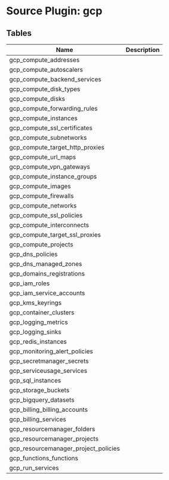 # Source Plugin: gcp
## Tables
| Name          | Description   |
| ------------- | ------------- |
|gcp_compute_addresses||
|gcp_compute_autoscalers||
|gcp_compute_backend_services||
|gcp_compute_disk_types||
|gcp_compute_disks||
|gcp_compute_forwarding_rules||
|gcp_compute_instances||
|gcp_compute_ssl_certificates||
|gcp_compute_subnetworks||
|gcp_compute_target_http_proxies||
|gcp_compute_url_maps||
|gcp_compute_vpn_gateways||
|gcp_compute_instance_groups||
|gcp_compute_images||
|gcp_compute_firewalls||
|gcp_compute_networks||
|gcp_compute_ssl_policies||
|gcp_compute_interconnects||
|gcp_compute_target_ssl_proxies||
|gcp_compute_projects||
|gcp_dns_policies||
|gcp_dns_managed_zones||
|gcp_domains_registrations||
|gcp_iam_roles||
|gcp_iam_service_accounts||
|gcp_kms_keyrings||
|gcp_container_clusters||
|gcp_logging_metrics||
|gcp_logging_sinks||
|gcp_redis_instances||
|gcp_monitoring_alert_policies||
|gcp_secretmanager_secrets||
|gcp_serviceusage_services||
|gcp_sql_instances||
|gcp_storage_buckets||
|gcp_bigquery_datasets||
|gcp_billing_billing_accounts||
|gcp_billing_services||
|gcp_resourcemanager_folders||
|gcp_resourcemanager_projects||
|gcp_resourcemanager_project_policies||
|gcp_functions_functions||
|gcp_run_services||
